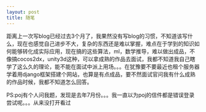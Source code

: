 ```yaml
---
layout: post
title: 随笔
---
```


距离上一次写blog已经过去3个月了，我果然没有写blog的习惯，不知道该写什么，现在也感觉自己进步不大，复杂的东西还是难以掌握，难点在于学到的知识如何能够转化成实际应用，现在搞的这些算法，ml，数学推导，难以做出成品，不像搞cocos2dx，unity3d这种，可以拿成熟的作品去面试，我都不知道我自己瞎学了这么久的理论，能不能在面试中派上用场。。。在犹豫要不要最近也租个服务器学着用django框架搭建个网站，也算是有点成品，要不然面试官问我有什么成熟的作品时候，我都不知道怎么回答。


PS:poj有个人问我题，发现是去年7月份。。。我一直以为poj的信件都是错误登录尝试呢。。。从来没打开看过
